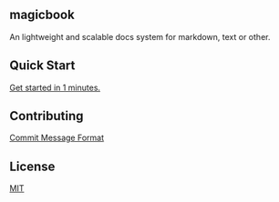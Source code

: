 ## magicbook
An lightweight and scalable docs system for markdown, text or other.

## Quick Start
[Get started in 1 minutes.](http://ipluser.github.io/magicbook/)

## Contributing
[Commit Message Format](https://github.com/angular/angular.js/blob/master/CONTRIBUTING.md#commit-message-format)

## License
[MIT](LICENSE)